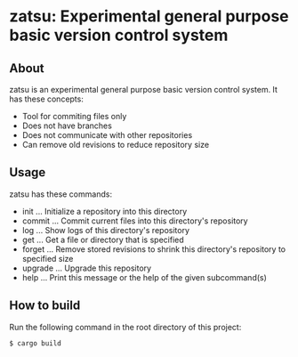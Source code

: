 # zatsu: Experimental general purpose basic version control system

## About

zatsu is an experimental general purpose basic version control system. It has these concepts:

* Tool for commiting files only
* Does not have branches
* Does not communicate with other repositories
* Can remove old revisions to reduce repository size

## Usage

zatsu has these commands:

* init ... Initialize a repository into this directory
* commit ... Commit current files into this directory's repository
* log ... Show logs of this directory's repository
* get ... Get a file or directory that is specified
* forget ... Remove stored revisions to shrink this directory's repository to specified size
* upgrade ... Upgrade this repository
* help ... Print this message or the help of the given subcommand(s)

## How to build

Run the following command in the root directory of this project:

```
$ cargo build
```
